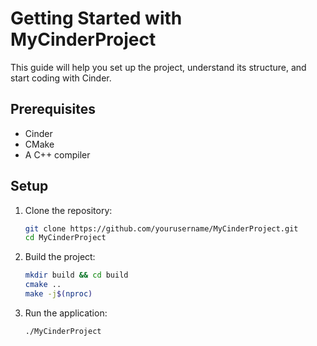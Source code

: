 # Getting Started with MyCinderProject

This guide will help you set up the project, understand its structure, and start coding with Cinder.

## Prerequisites

- Cinder
- CMake
- A C++ compiler

## Setup

1. Clone the repository:
    ```bash
    git clone https://github.com/yourusername/MyCinderProject.git
    cd MyCinderProject
    ```

2. Build the project:
    ```bash
    mkdir build && cd build
    cmake ..
    make -j$(nproc)
    ```

3. Run the application:
    ```bash
    ./MyCinderProject
    ```
